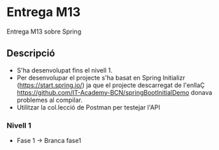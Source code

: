 # Entrega M13
Entrega M13 sobre Spring

## Descripció
* S'ha desenvolupat fins el nivell 1.
* Per desenvolupar el projecte s'ha basat en Spring Initializr (https://start.spring.io/) ja que el projecte descarregat de l'enllaÇ https://github.com/IT-Academy-BCN/springBootInitialDemo donava problemes al compilar.
* Utilitzar la col.lecció de Postman per testejar l'API

### Nivell 1
* Fase 1 -> Branca fase1



